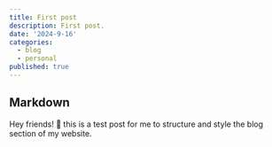 ```yaml
---
title: First post
description: First post.
date: '2024-9-16'
categories:
  - blog
  - personal
published: true
---
```


## Markdown

Hey friends! 👋 this is a test post for me to structure and style the blog section of my website.



